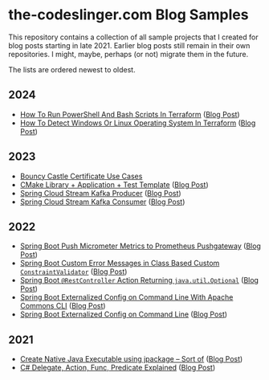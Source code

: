 the-codeslinger.com Blog Samples
================================

This repository contains a collection of all sample projects that I created for
blog posts starting in late 2021. Earlier blog posts still remain in their own
repositories. I might, maybe, perhaps (or not) migrate them in the future.

The lists are ordered newest to oldest.

## 2024

* [How To Run PowerShell And Bash Scripts In Terraform](Terraform-Run-PowerShell-And-Bash-Scripts) ([Blog Post](http://the-codeslinger.com/2024/01/20/how-to-execute-powershell-and-bash-scripts-in-terraform/))
* [How To Detect Windows Or Linux Operating System In Terraform](Terraform-Detect-Operating-System) ([Blog Post](http://the-codeslinger.com/2024/01/14/how-to-detect-windows-or-linux-operating-system-in-terraform/))

## 2023

* [Bouncy Castle Certificate Use Cases](Bouncy-Castle-Certificates)
* [CMake Library + Application + Test Template](https://github.com/the-codeslinger/CMake-Lib-App-Test-Template) ([Blog Post](http://the-codeslinger.com/2023/04/22/cmake-multi-project-template-with-library-app-tests/))
* [Spring Cloud Stream Kafka Producer](Spring-Cloud-Stream-Kafka-Producer) ([Blog Post](https://the-codeslinger.com/2023/02/26/produce-messages-with-spring-cloud-stream-kafka/))
* [Spring Cloud Stream Kafka Consumer](Spring-Cloud-Stream-Kafka-Consumer) ([Blog Post](https://the-codeslinger.com/2023/01/28/spring-cloud-stream-kafka-consumer/))

## 2022

* [Spring Boot Push Micrometer Metrics to Prometheus Pushgateway](Spring-Boot-Prometheus-Pushgateway) ([Blog Post](https://the-codeslinger.com/2022/10/30/spring-boot-push-micrometer-metrics-to-prometheus-pushgateway/))
* [Spring Boot Custom Error Messages in Class Based Custom `ConstraintValidator`](Spring-Boot-Validation-Error-Message) ([Blog Post](https://the-codeslinger.com/2022/10/19/spring-boot-custom-field-error-messages-in-class-based-custom-bean-constraintvalidator/))
* [Spring Boot `@RestController` Action Returning `java.util.Optional`](Controller-Optional) ([Blog Post](https://the-codeslinger.com/2022/07/24/spring-boot-restcontroller-action-returning-java-util-optional/))
* [Spring Boot Externalized Config on Command Line With Apache Commons CLI](Spring-External-Config-Commons-CLI) ([Blog Post](https://the-codeslinger.com/2022/02/01/spring-boot-externalized-config-on-command-line-with-apache-commons-cli-missing-required-option/))
* [Spring Boot Externalized Config on Command Line](Spring-External-Config) ([Blog Post](https://the-codeslinger.com/2022/01/22/spring-boot-externalized-config-on-command-line/))

## 2021

* [Create Native Java Executable using jpackage – Sort of](JPackage) ([Blog Post](https://the-codeslinger.com/2021/11/28/create-native-java-executable-using-jpackage-sort-of/))
* [C# Delegate, Action, Func, Predicate Explained](CSharp-Delegate-Action-Func-Predicate) ([Blog Post](https://the-codeslinger.com/2021/09/22/c-delegate-action-func-predicate-explained/))